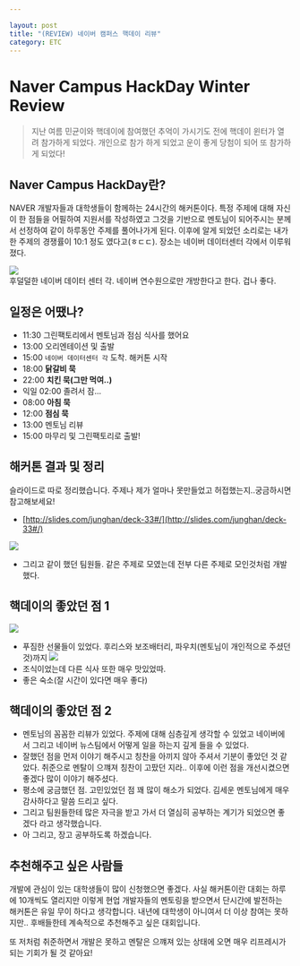 ```yaml
---

layout: post
title: "(REVIEW) 네이버 캠퍼스 핵데이 리뷰"
category: ETC
---
```



# Naver Campus HackDay Winter Review
> 지난 여름 민균이와 핵데이에 참여했던 추억이 가시기도 전에 핵데이 윈터가 열려 참가하게 되었다. 개인으로 참가 하게 되었고 운이 좋게 당첨이 되어 또 참가하게 되었다!

## Naver Campus HackDay란?
NAVER 개발자들과 대학생들이 함께하는 24시간의 해커톤이다. 특정 주제에 대해 자신이 한 점들을 어필하여 지원서를 작성하였고 그것을 기반으로 멘토님이 되어주시는 분께서 선정하여 같이 하루동안 주제를 풀어나가게 된다. 이후에 알게 되었던 소리로는 내가 한 주제의 경쟁률이 10:1 정도 였다고(ㅎㄷㄷ). 장소는 네이버 데이터센터 각에서 이루워졌다.<br/>

<img src="../../../post_img/201711/24/1.jpg" /><br/>
후덜덜한 네이버 데이터 센터 각. 네이버 연수원으로만 개방한다고 한다. 겁나 좋다.


## 일정은 어땠나?
- 11:30 그린팩토리에서 멘토님과 점심 식사를 했어요
- 13:00 오리엔테이션 및 출발
- 15:00 `네이버 데이터센터 각` 도착. 해커톤 시작
- 18:00 **닭갈비 묵**
- 22:00 **치킨 묵(그만 먹여..)**
- 익일 02:00 졸려서 잠...
- 08:00 **아침 묵**
- 12:00 **점심 묵**
- 13:00 멘토님 리뷰
- 15:00 마무리 및 그린팩토리로 출발!

## 해커톤 결과 및 정리
슬라이드로 따로 정리했습니다. 주제나 제가 얼마나 못만들었고 허접했는지..궁금하시면 참고해보세요!
* [http://slides.com/junghan/deck-33#/](http://slides.com/junghan/deck-33#/)

<img src="../../../post_img/201711/24/2.png" /><br/>
* 그리고 같이 했던 팀원들. 같은 주제로 모였는데 전부 다른 주제로 모인것처럼 개발했다. 

## 핵데이의 좋았던 점 1
<img src="../../../post_img/201711/24/3.jpeg" /><br/>
* 푸짐한 선물들이 있었다. 후리스와 보조배터리, 파우치(멘토님이 개인적으로 주셨던 것)까지
<img src="../../../post_img/201711/24/4.jpeg" /><br/>
* 조식이었는데 다른 식사 또한 매우 맛있었따.
* 좋은 숙소(잘 시간이 있다면 매우 좋다)

## 핵데이의 좋았던 점 2
* 멘토님의 꼼꼼한 리뷰가 있었다. 주제에 대해 심층깊게 생각할 수 있었고 네이버에서 그리고 네이버 뉴스팀에서 어떻게 일을 하는지 깊게 들을 수 있었다.
* 잘했던 점을 먼저 이야기 해주시고 칭찬을 아끼지 않아 주셔서 기분이 좋았던 것 같았다. 취준으로 멘탈이 으꺠져 칭찬이 고팠던 지라.. 이후에 이런 점을 개선시켰으면 좋겠다 많이 이야기 해주셨다.
* 평소에 궁금했던 점. 고민있었던 점 꽤 많이 해소가 되었다. 김세운 멘토님에게 매우 감사하다고 말씀 드리고 싶다.
* 그리고 팀원들한테 많은 자극을 받고 가서 더 열심히 공부하는 계기가 되었으면 좋겠다 라고 생각했습니다.
* 아 그리고, 장고 공부하도록 하겠습니다.

## 추천해주고 싶은 사람들
개발에 관심이 있는 대학생들이 많이 신청했으면 좋겠다. 사실 해커톤이란 대회는 하루에 10개씩도 열리지만 이렇게 현업 개발자들의 멘토링을 받으면서 단시간에 발전하는 해커톤은 유일 무이 하다고 생각합니다. 내년에 대학생이 아니여서 더 이상 참여는 못하지만.. 후배들한테 계속적으로 추천해주고 싶은 대회입니다.

또 저처럼 취준하면서 개발은 못하고 멘탈은 으꺠져 있는 상태에 오면 매우 리프레시가 되는 기회가 될 것 같아요!

<br/><br/>
